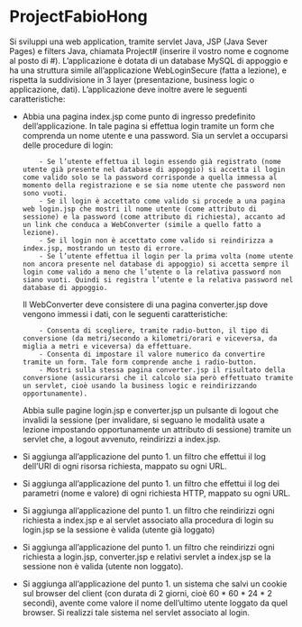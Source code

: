 # ProjectFabioHong

Si sviluppi una web application, tramite servlet Java, JSP (Java Sever Pages) e filters Java, chiamata Project# (inserire il vostro nome e cognome al posto di #). L’applicazione è dotata di un database MySQL di appoggio e ha una struttura simile all’applicazione WebLoginSecure (fatta a lezione), e rispetta la suddivisione in 3 layer (presentazione, business logic o applicazione, dati). L’applicazione deve inoltre avere le seguenti caratteristiche:

- Abbia una pagina index.jsp come punto di ingresso predefinito dell’applicazione. In tale pagina si effettua login tramite un form che comprenda un nome utente e una password.       Sia un servlet a occuparsi delle procedure di login:
          
          - Se l’utente effettua il login essendo già registrato (nome utente già presente nel database di appoggio) si accetta il login come valido solo se la password corrisponde a quella immessa al momento della registrazione e se sia nome utente che password non sono vuoti.
          - Se il login è accettato come valido si procede a una pagina web login.jsp che mostri il nome utente (come attributo di sessione) e la password (come attributo di richiesta), accanto ad un link che conduca a WebConverter (simile a quello fatto a lezione).
          - Se il login non è accettato come valido si reindirizza a index.jsp, mostrando un testo di errore.
          - Se l’utente effettua il login per la prima volta (nome utente non ancora presente nel database di appoggio) si accetta sempre il login come valido a meno che l’utente o la relativa password non siano vuoti. Quindi si registra l’utente e la relativa password nel database di appoggio.
          
     Il WebConverter deve consistere di una pagina converter.jsp dove vengono immessi i dati, con le seguenti caratteristiche:
     
          - Consenta di scegliere, tramite radio-button, il tipo di conversione (da metri/secondo a kilometri/orari e viceversa, da miglia a metri e viceversa) da effettuare.
          - Consenta di impostare il valore numerico da convertire tramite un form. Tale form comprende anche i radio-button.
          - Mostri sulla stessa pagina converter.jsp il risultato della conversione (assicurarsi che il calcolo sia però effettuato tramite un servlet, cioè usando la business logic e reindirizzando opportunamente).

     Abbia sulle pagine login.jsp e converter.jsp un pulsante di logout che invalidi la sessione (per invalidare, si seguano le modalità usate a lezione impostando opportunamente un attributo di sessione) tramite un servlet che, a logout avvenuto, reindirizzi a index.jsp.
- Si aggiunga all’applicazione del punto 1. un filtro che effettui il log dell’URI di ogni risorsa richiesta, mappato su ogni URL.
- Si aggiunga all’applicazione del punto 1. un filtro che effettui il log dei parametri (nome e valore) di ogni richiesta HTTP, mappato su ogni URL.
- Si aggiunga all’applicazione del punto 1. un filtro che reindirizzi ogni richiesta a index.jsp e al servlet associato alla procedura di login su login.jsp se la sessione è valida (utente già loggato)
- Si aggiunga all’applicazione del punto 1. un filtro che reindirizzi ogni richiesta a login.jsp, converter.jsp e relativi servlet a index.jsp se la sessione non è valida (utente non loggato).
- Si aggiunga all’applicazione del punto 1. un sistema che salvi un cookie sul browser del client (con durata di 2 giorni, cioè 60 * 60 * 24 * 2 secondi), avente come valore il nome dell’ultimo utente loggato da quel browser. Si realizzi tale sistema nel servlet associato al login.
